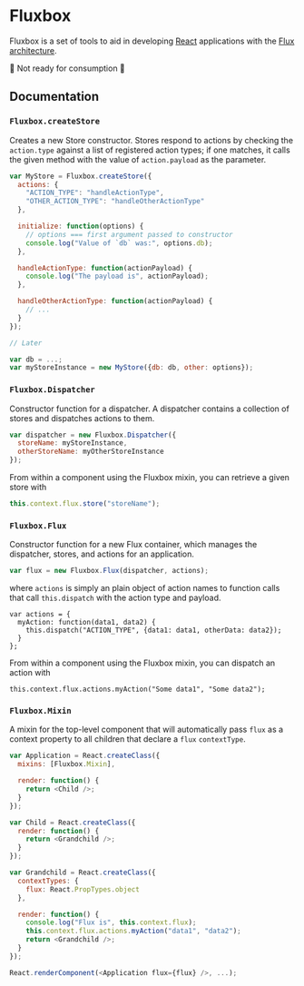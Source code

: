 Fluxbox
=======

Fluxbox is a set of tools to aid in developing [React](http://facebook.github.io/react/) applications with the [Flux architecture](http://facebook.github.io/react/docs/flux-overview.html).

:construction: Not ready for consumption :construction:

Documentation
-------------

### `Fluxbox.createStore`

Creates a new Store constructor. Stores respond to actions by checking the `action.type` against a list of registered action types; if one matches, it calls the given method with the value of `action.payload` as the parameter.

```javascript
var MyStore = Fluxbox.createStore({
  actions: {
    "ACTION_TYPE": "handleActionType",
    "OTHER_ACTION_TYPE": "handleOtherActionType"
  },

  initialize: function(options) {
    // options === first argument passed to constructor
    console.log("Value of `db` was:", options.db);
  },

  handleActionType: function(actionPayload) {
    console.log("The payload is", actionPayload);
  },

  handleOtherActionType: function(actionPayload) {
    // ...
  }
});

// Later

var db = ...;
var myStoreInstance = new MyStore({db: db, other: options});
```

### `Fluxbox.Dispatcher`

Constructor function for a dispatcher. A dispatcher contains a collection of stores and dispatches actions to them.

```javascript
var dispatcher = new Fluxbox.Dispatcher({
  storeName: myStoreInstance,
  otherStoreName: myOtherStoreInstance
});
```

From within a component using the Fluxbox mixin, you can retrieve a given store with

```javascript
this.context.flux.store("storeName");
```

### `Fluxbox.Flux`

Constructor function for a new Flux container, which manages the dispatcher, stores, and actions for an application.

```javascript
var flux = new Fluxbox.Flux(dispatcher, actions);
```

where `actions` is simply an plain object of action names to function calls that call `this.dispatch` with the action type and payload.

```
var actions = {
  myAction: function(data1, data2) {
    this.dispatch("ACTION_TYPE", {data1: data1, otherData: data2});
  }
};
```

From within a component using the Fluxbox mixin, you can dispatch an action with

```
this.context.flux.actions.myAction("Some data1", "Some data2");
```

### `Fluxbox.Mixin`

A mixin for the top-level component that will automatically pass `flux` as a context property to all children that declare a `flux` `contextType`.

```javascript
var Application = React.createClass({
  mixins: [Fluxbox.Mixin],

  render: function() {
    return <Child />;
  }
});

var Child = React.createClass({
  render: function() {
    return <Grandchild />;
  }
});

var Grandchild = React.createClass({
  contextTypes: {
    flux: React.PropTypes.object
  },

  render: function() {
    console.log("Flux is", this.context.flux);
    this.context.flux.actions.myAction("data1", "data2");
    return <Grandchild />;
  }
});

React.renderComponent(<Application flux={flux} />, ...);
```
